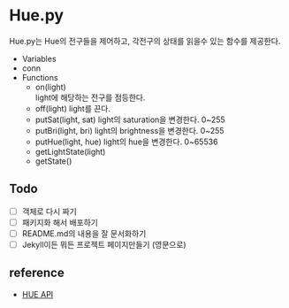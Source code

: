 # Hue.py

Hue.py는 Hue의 전구들을 제어하고, 각전구의 상태를 읽을수 있는 함수를 제공한다.

* Variables
 * conn 
* Functions
  * on(light) <br>
  light에 해당하는 전구를 점등한다.
  * off(light)
  light를 끈다.
  * putSat(light, sat)
  light의 saturation을 변경한다. 0~255
  * putBri(light, bri)
  light의 brightness을 변경한다. 0~255
  * putHue(light, hue)
  light의 hue을 변경한다. 0~65536
  * getLightState(light)
  * getState()

## Todo
- [ ] 객체로 다시 짜기
- [ ] 패키지화 해서 배포하기
- [ ] README.md의 내용을 잘 문서화하기
- [ ] Jekyll이든 뭐든 프로젝트 페이지만들기 (영문으로)

## reference

 - [HUE API](http://www.developers.meethue.com/)
